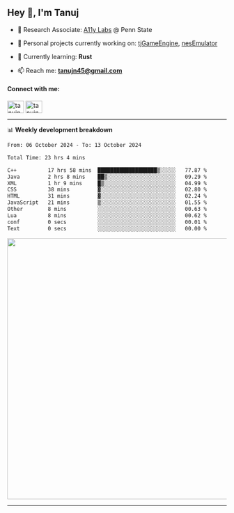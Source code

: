 <h2>Hey 👋, I'm Tanuj</h2>

- 🔬 Research Associate: [A11y Labs](https://a11y.ist.psu.edu/) @ Penn State 

- 🔭 Personal projects currently working on: [tjGameEngine](https://github.com/tanujn45/tjGameEngine), [nesEmulator](https://github.com/tanujn45/nesEmulator)

- 🌱 Currently learning: **Rust**

- 📫 Reach me: **tanujn45@gmail.com**

<h4 align="left">Connect with me:</h4>
<p align="left">
<a href="https://twitter.com/tanujn45" target="blank"><img align="center" src="https://raw.githubusercontent.com/rahuldkjain/github-profile-readme-generator/master/src/images/icons/Social/twitter.svg" alt="tanujn45" height="28" width="38" /></a>
<a href="https://linkedin.com/in/tanujn45" target="blank"><img align="center" src="https://raw.githubusercontent.com/rahuldkjain/github-profile-readme-generator/master/src/images/icons/Social/linked-in-alt.svg" alt="tanujn45" height="28" width="38" /></a>
</p>

-------

📊 **Weekly development breakdown**
<!--START_SECTION:waka-->

```txt
From: 06 October 2024 - To: 13 October 2024

Total Time: 23 hrs 4 mins

C++          17 hrs 58 mins  ███████████████████▒░░░░░   77.87 %
Java         2 hrs 8 mins    ██▒░░░░░░░░░░░░░░░░░░░░░░   09.29 %
XML          1 hr 9 mins     █▒░░░░░░░░░░░░░░░░░░░░░░░   04.99 %
CSS          38 mins         ▓░░░░░░░░░░░░░░░░░░░░░░░░   02.80 %
HTML         31 mins         ▓░░░░░░░░░░░░░░░░░░░░░░░░   02.24 %
JavaScript   21 mins         ▒░░░░░░░░░░░░░░░░░░░░░░░░   01.55 %
Other        8 mins          ░░░░░░░░░░░░░░░░░░░░░░░░░   00.63 %
Lua          8 mins          ░░░░░░░░░░░░░░░░░░░░░░░░░   00.62 %
conf         0 secs          ░░░░░░░░░░░░░░░░░░░░░░░░░   00.01 %
Text         0 secs          ░░░░░░░░░░░░░░░░░░░░░░░░░   00.00 %
```

<!--END_SECTION:waka-->

<img src="https://wakatime.com/share/@018e9abd-1aa4-4aa6-9db7-5ca3b999e810/4650b67a-98aa-46b4-b598-3d8a2451f0df.svg" width="600"/>

-------
